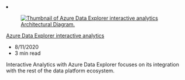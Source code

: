 <!-- This file is automatically generated by build/architectures/build_index.py. Any updates will be lost. -->

<!-- markdownlint-disable MD033 -->

<li class="grid-item item-column" data-categories="Analytics Internet of Things ">
<article class="card">
    <div class="card-header has-margin-bottom-none" aria-hidden="true">
        <figure class="image diagram has-height-175 has-overflow-hidden level">
            <a href="/azure/architecture/solution-ideas/articles/interactive-azure-data-explorer"><img src="/azure/architecture/browse/thumbs/interactive-azure-data-explorer.png" class="diagram" alt="Thumbnail of Azure Data Explorer interactive analytics Architectural Diagram." data-linktype="relative-path"></a>
        </figure>
    </div>
    <div class="card-content">
        <a class="card-content-title has-margin-top-none" href="/azure/architecture/solution-ideas/articles/interactive-azure-data-explorer">
            <p>Azure Data Explorer interactive analytics</p>
        </a>
        <ul class="card-content-metadata">
            <li>8/11/2020</li>
            <li>3 min read</li>
        </ul>
        <p class="card-content-description">Interactive Analytics with Azure Data Explorer focuses on its integration with the rest of the data platform ecosystem.</p>
        <div class="bottom-to-top-fade is-hidden-mobile"></div>
    </div>
</article>
</li>
